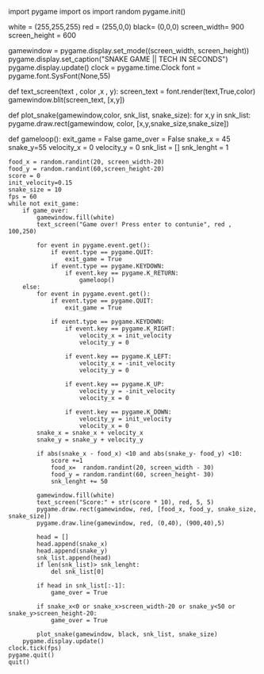import pygame
import os
import random
pygame.init()

white = (255,255,255)
red = (255,0,0)
black= (0,0,0)
screen_width= 900
screen_height = 600

gamewindow = pygame.display.set_mode((screen_width, screen_height))
pygame.display.set_caption("SNAKE GAME  || TECH IN SECONDS")
pygame.display.update()
clock = pygame.time.Clock
font = pygame.font.SysFont(None,55)

def text_screen(text , color ,x , y):
    screen_text = font.render(text,True,color)
    gamewindow.blit(screen_text, [x,y])

def plot_snake(gamewindow,color, snk_list, snake_size):
    for x,y in snk_list:
        pygame.draw.rect(gamewindow, color, [x,y,snake_size,snake_size])

def gameloop():
    exit_game = False
    game_over = False
    snake_x = 45
    snake_y=55
    velocity_x = 0
    velocity_y = 0
    snk_list = []
    snk_lenght = 1

    food_x = random.randint(20, screen_width-20)
    food_y = random.randint(60,screen_height-20)
    score = 0
    init_velocity=0.15
    snake_size = 10
    fps = 60
    while not exit_game:   
        if game_over:
            gamewindow.fill(white)
            text_screen("Game over! Press enter to contunie", red , 100,250)

            for event in pygame.event.get():
                if event.type == pygame.QUIT:
                    exit_game = True
                if event.type == pygame.KEYDOWN:
                    if event.key == pygame.K_RETURN:
                        gameloop()
        else:
            for event in pygame.event.get():
                if event.type == pygame.QUIT:
                    exit_game = True

                if event.type == pygame.KEYDOWN:
                    if event.key == pygame.K_RIGHT:
                        velocity_x = init_velocity
                        velocity_y = 0

                    if event.key == pygame.K_LEFT:
                        velocity_x = -init_velocity
                        velocity_y = 0

                    if event.key == pygame.K_UP:
                        velocity_y = -init_velocity
                        velocity_x = 0

                    if event.key == pygame.K_DOWN:
                        velocity_y = init_velocity
                        velocity_x = 0
            snake_x = snake_x + velocity_x
            snake_y = snake_y + velocity_y

            if abs(snake_x - food_x) <10 and abs(snake_y- food_y) <10: 
                score +=1
                food_x=  random.randint(20, screen_width - 30)
                food_y = random.randint(60, screen_height- 30)
                snk_lenght += 50

            gamewindow.fill(white)
            text_screen("Score:" + str(score * 10), red, 5, 5)
            pygame.draw.rect(gamewindow, red, [food_x, food_y, snake_size, snake_size])
            pygame.draw.line(gamewindow, red, (0,40), (900,40),5)

            head = []
            head.append(snake_x)
            head.append(snake_y)
            snk_list.append(head)
            if len(snk_list)> snk_lenght:
                del snk_list[0]

            if head in snk_list[:-1]:
                game_over = True

            if snake_x<0 or snake_x>screen_width-20 or snake_y<50 or snake_y>screen_height-20:
                game_over = True

            plot_snake(gamewindow, black, snk_list, snake_size)
        pygame.display.update()
    clock.tick(fps)
    pygame.quit()
    quit()

